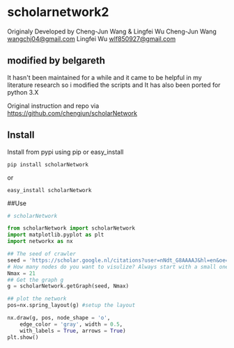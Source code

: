 # scholarnetwork2

Originaly Developed by Cheng-Jun Wang & Lingfei Wu
Cheng-Jun Wang wangchj04@gmail.com Lingfei Wu wlf850927@gmail.com

## modified by belgareth
It hasn't been maintained for a while and it came to be helpful in my literature research so i modified the scripts and
It has also been ported for python 3.X

Original instruction and repo via https://github.com/chengjun/scholarNetwork


## Install
Install from pypi using pip or easy_install

	pip install scholarNetwork

or

	easy_install scholarNetwork

##Use

```python
# scholarNetwork

from scholarNetwork import scholarNetwork
import matplotlib.pyplot as plt
import networkx as nx

## The seed of crawler
seed = 'https://scholar.google.nl/citations?user=nNdt_G8AAAAJ&hl=en&oe=ASCII'
# How many nodes do you want to visulize? Always start with a small one. 
Nmax = 21
## Get the graph g
g = scholarNetwork.getGraph(seed, Nmax)

## plot the network
pos=nx.spring_layout(g) #setup the layout

nx.draw(g, pos, node_shape = 'o',
	edge_color = 'gray', width = 0.5,
	with_labels = True, arrows = True)
plt.show()
```
